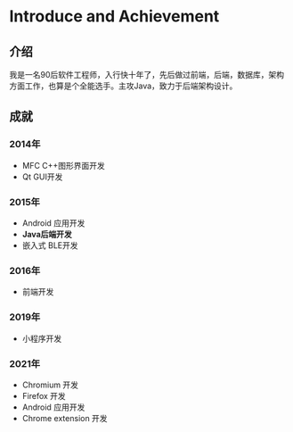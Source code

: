 # Introduce and Achievement

## 介绍

我是一名90后软件工程师，入行快十年了，先后做过前端，后端，数据库，架构方面工作，也算是个全能选手。主攻Java，致力于后端架构设计。

## 成就

### 2014年
- MFC C++图形界面开发
- Qt GUI开发

### 2015年
- Android 应用开发
- **Java后端开发**
- 嵌入式 BLE开发

### 2016年
- 前端开发

### 2019年
- 小程序开发

### 2021年
- Chromium 开发
- Firefox 开发
- Android 应用开发
- Chrome extension 开发

